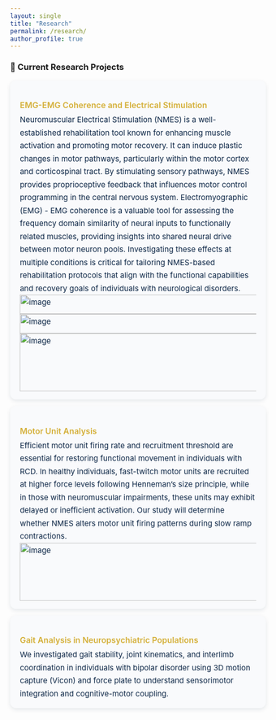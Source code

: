 ```yaml
---
layout: single
title: "Research"
permalink: /research/
author_profile: true
---
```


<style>
/* ========== Research Page Styling (Compact Version) ========== */
.page__content {
  background-color: #f9fafc;
  color: #0b2545;
  font-family: "Helvetica Neue", "Roboto", sans-serif;
  font-weight: 400;
  font-size: 15px;
  line-height: 1.7;
  padding: 0.5rem 1rem; /* 🔹缩小内边距 */
  border-radius: 16px;
  box-shadow: 0 4px 12px rgba(11,37,69,0.12);
}

/* Section title */
.page__content h2 {
  color: #0b2545;
  border-bottom: 1.5px solid rgba(212,175,55,0.4);
  margin-top: 1rem;
  margin-bottom: 1rem;
  text-align: left;
  font-weight: 600;
  padding-bottom: 0.25rem;
  font-size: 1.1rem;
}

/* Research cards */
.research-card {
  background-color: #f9fafc;
  border-radius: 12px;
  box-shadow: 0 3px 8px rgba(11,37,69,0.1);
  padding: 1rem 1.2rem; /* 🔹更紧凑的卡片内边距 */
  margin-bottom: 0.8rem; /* 🔹减少卡片间距 */
}

.research-card h3 {
  color: #d4af37;
  font-weight: 600;
  font-size: 1rem;
  margin-bottom: 0.4rem;
}

.research-card p {
  color: #0b2545;
  font-weight: 400;
  font-size: 15px;
  line-height: 1.7;
  letter-spacing: 0;
  margin: 0; /* 🔹去掉多余段落间距 */
}

/* List spacing */
.page__content ul, .page__content ol {
  margin-left: 1rem;
  text-align: left;
}
</style>


<div class="research-section">

### 🔬 Current Research Projects

<div class="research-card">
  <h3>EMG-EMG Coherence and Electrical Stimulation</h3>
  <p>Neuromuscular Electrical Stimulation (NMES) is a well-established rehabilitation tool known for enhancing muscle activation and promoting motor recovery. It can induce plastic changes in motor pathways, particularly within the motor cortex and corticospinal tract. By stimulating sensory pathways, NMES provides proprioceptive feedback that influences motor control programming in the central nervous system. Electromyographic (EMG) - EMG coherence is a valuable tool for assessing the frequency domain similarity of neural inputs to functionally related muscles, providing insights into shared neural drive between motor neuron pools. Investigating these effects at multiple conditions is critical for tailoring NMES-based rehabilitation protocols that align with the functional capabilities and recovery goals of individuals with neurological disorders. <img width="468" height="38" alt="image" src="https://github.com/user-attachments/assets/ff5273e2-9787-4042-81c1-3a93a18975a2" />
<img width="468" height="38" alt="image" src="https://github.com/user-attachments/assets/33b1e342-1c4c-4424-9ce6-3b8f2dcfa1b9" />
<img width="468" height="114" alt="image" src="https://github.com/user-attachments/assets/7960c29b-a7fb-439c-87ef-3ec9a2a7bf01" />
</p>
</div>

<div class="research-card">
  <h3>Motor Unit Analysis</h3>
  <p>Efficient motor unit firing rate and recruitment threshold are essential for restoring functional movement in individuals with RCD. In healthy individuals, fast-twitch motor units are recruited at higher force levels following Henneman’s size principle, while in those with neuromuscular impairments, these units may exhibit delayed or inefficient activation. Our study will determine whether NMES alters motor unit firing patterns during slow ramp contractions. <img width="468" height="114" alt="image" src="https://github.com/user-attachments/assets/53d05e7f-8f3f-4a0e-b0e9-a34811658ee5" />
</p>
</div>

<div class="research-card">
  <h3>Gait Analysis in Neuropsychiatric Populations</h3>
  <p>We investigated gait stability, joint kinematics, and interlimb coordination in individuals with bipolar disorder using 3D motion capture (Vicon) and force plate to understand sensorimotor integration and cognitive-motor coupling.</p>
</div>


</div>
